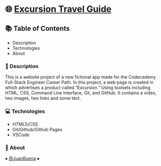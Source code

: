 # :globe_with_meridians: [Excursion Travel Guide](https://juanbuena.github.io/excursion/)

## :books: Table of Contents
+ Description
+ Technologies
+ About

### :memo: Description
This is a website project of a new fictional app made for the Codecademy Full-Stack Engineer Career Path.
In this project, a web page is created in which advertises a product called “Excursion.”
Using toolsets including HTML, CSS, Command Line Interface, Git, and GitHub.
It contains a video, two images, two links and some text.

### :computer: Technologies
+ HTML5/CSS
+ Git/Github/Github Pages
+ VSCode

### :briefcase: About
:spades: [@JuanBuena](https://github.com/JuanBuena) :spades:
